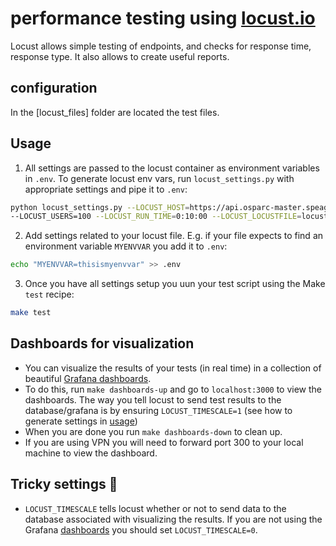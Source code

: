 # performance testing using [locust.io](https://docs.locust.io/en/stable/index.html)

Locust allows simple testing of endpoints, and checks for response time, response type. It also allows to create useful reports.

## configuration

In the [locust_files] folder are located the test files.

## Usage

1. All settings are passed to the locust container as environment variables in `.env`. To generate locust env vars, run `locust_settings.py` with appropriate settings and pipe it to `.env`:
```bash
python locust_settings.py --LOCUST_HOST=https://api.osparc-master.speag.com  \
--LOCUST_USERS=100 --LOCUST_RUN_TIME=0:10:00 --LOCUST_LOCUSTFILE=locust_files/platform_ping_test.py > .env
```
2. Add settings related to your locust file. E.g. if your file expects to find an environment variable `MYENVVAR` you add it to `.env`:
```bash
echo "MYENVVAR=thisismyenvvar" >> .env
```
3. Once you have all settings setup you uun your test script using the Make `test` recipe:
```bash
make test
```

## Dashboards for visualization
- You can visualize the results of your tests (in real time) in a collection of beautiful [Grafana dashboards](https://github.com/SvenskaSpel/locust-plugins/tree/master/locust_plugins/dashboards).
- To do this, run `make dashboards-up` and go to `localhost:3000` to view the dashboards. The way you tell locust to send test results to the database/grafana is by ensuring `LOCUST_TIMESCALE=1` (see how to generate settings in [usage](#usage))
- When you are done you run `make dashboards-down` to clean up.
- If you are using VPN you will need to forward port 300 to your local machine to view the dashboard.


## Tricky settings 🚨
- `LOCUST_TIMESCALE` tells locust whether or not to send data to the database associated with visualizing the results. If you are not using the Grafana [dashboards](#dashboards-for-visualization) you should set `LOCUST_TIMESCALE=0`.
